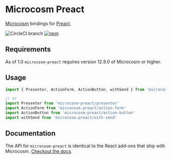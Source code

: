 # Microcosm Preact

[Microcosm](https://github.com/vigetlabs/microcosm) bindings for [Preact](https://github.com/developit/preact).

![CircleCI branch](https://img.shields.io/circleci/project/github/vigetlabs/microcosm-preact/master.svg?style=flat-square)
[![npm](https://img.shields.io/npm/v/microcosm-preact.svg?style=flat-square)](https://www.npmjs.com/package/microcosm-preact)

## Requirements

As of 1.0 `microcosm-preact` requires version 12.9.0 of Microcosm or
higher.

## Usage

```javascript
import { Presenter, ActionForm, ActionButton, withSend } from 'microcosm-preact'

// or
import Presenter from 'microcosm-preact/presenter'
import ActionForm from 'microcosm-preact/action-form'
import ActionButton from 'microcosm-preact/action-button'
import withSend from 'microcosm-preact/with-send'
```

## Documentation

The API for `microcosm-preact` is identical to the React add-ons that
ship with Microcosm. [Checkout the docs](http://code.viget.com/microcosm/api/#addons).
